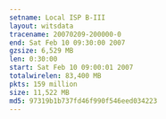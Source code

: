 ```yaml
---
setname: Local ISP B-III
layout: witsdata
tracename: 20070209-200000-0
end: Sat Feb 10 09:30:00 2007
gzsize: 6,529 MB
len: 0:30:00
start: Sat Feb 10 09:00:01 2007
totalwirelen: 83,400 MB
pkts: 159 million
size: 11,522 MB
md5: 97319b1b737fd46f990f546eed034223
---
```

